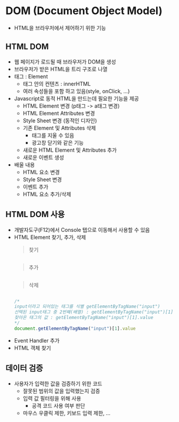 # DOM (Document Object Model)
- HTML을 브라우저에서 제어하기 위한 기능

## HTML DOM
- 웹 페이지가 로드될 때 브라우저가 DOM을 생성
- 브라우저가 받은 HTML을 트리 구조로 나열
- 태그 : Element
  - 태그 안의 컨텐츠 : innerHTML
  - 여러 속성들을 포함 하고 있음(style, onClick, ...)
- Javascript로 동적 HTML을 만드는데 필요한 기능을 제공
  - HTML Element 변경 (p태그 -> a태그 변경)
  - HTML Element Attributes 변경
  - Style Sheet 변경 (동적인 디자인)
  - 기존 Element 및 Attributes 삭제
    - 태그를 지울 수 있음
    - 광고창 닫기와 같은 기능
  - 새로운 HTML Element 및 Attributes 추가
  - 새로운 이벤트 생성
- 배울 내용
  - HTML 요소 변경
  - Style Sheet 변경
  - 이벤트 추가
  - HTML 요소 추가/삭제

## HTML DOM 사용
- 개발자도구(F12)에서 Console 탭으로 이동해서 사용할 수 있음
- HTML Element 찾기, 추가, 삭제
  > 찾기
    ~~~Javascript
    ~~~
  > 추가
    ~~~Javascript
    ~~~
  > 삭제
    ~~~Javascript
    ~~~
    ~~~javascript
    /*
    input이라고 되어있는 태그를 식별 getElementByTagName("input")
    선택된 input태그 중 2번째(배열) : getElementByTagName("input")[1]
    찾아온 태그의 값 : getElementByTagName("input")[1].value
    */
    document.getElementByTagName("input")[1].value
    ~~~
- Event Handler 추가
- HTML 객체 찾기

## 데이터 검증
- 사용자가 입력한 값을 검증하기 위한 코드
  - 잘못된 범위의 값을 입력했는지 검증
  - 입력 값 필터링을 위해 사용
    - 공격 코드 사용 여부 판단
  - 마우스 우클릭 제한, 키보드 입력 제한, ...
